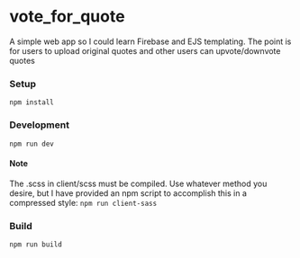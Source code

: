 # vote_for_quote
A simple web app so I could learn Firebase and EJS templating.
The point is for users to upload original quotes and other users can upvote/downvote quotes

### Setup
```
npm install
```

### Development
```
npm run dev
```
#### Note
The .scss in client/scss must be compiled. Use whatever method you desire, but I have provided an npm script to accomplish this in a compressed style: `npm run client-sass`

### Build
```
npm run build
```